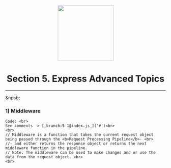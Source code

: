 
<div align="center" height="20px">
<img width="175px" src="https://cdn.freebiesupply.com/logos/large/2x/nodejs-1-logo-png-transparent.png">

</div>
<div align="center"> 
<h1>Section 5. Express Advanced Topics</h1>
 <hr style="color: black;">
 </div>
&npsb;

### 1) Middleware
    Code: <br>
    See comments -> [_branch:5-1@index.js_]('#')<br>
    <br>
    // Middleware is a function that takes the current request object being passed through the <b>Request Processing Pipeline</b>- <br>
    //- and either returns the response object or returns the next middleware function in the pipeline. 
    // Note: The middleware can be used to make changes and or use the data from the request object. <br>
    <br>
    